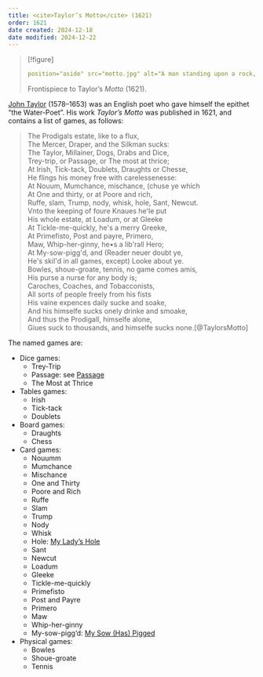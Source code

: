 ```yaml
---
title: <cite>Taylor’s Motto</cite> (1621)
order: 1621
date created: 2024-12-18
date modified: 2024-12-22
---
```


> [!figure]
>
> ```yaml
> position="aside" src="motto.jpg" alt="A man standing upon a rock, straddling a glob, with a churning sea around him. He is looking at the sun." license="cc0" originalUrl="https://artmuseum.princeton.edu/collections/objects/46096" orgName="Princeton University Art Museum"
> ```
>
> Frontispiece to Taylor’s <cite>Motto</cite> (1621).

[John Taylor](https://en.wikipedia.org/wiki/John_Taylor_(poet)) (1578–1653) was
an English poet who gave himself the epithet “the Water-Poet”. His work
<cite>Taylor’s Motto</cite> was published in 1621, and contains a list of games, as follows:

<blockquote>
The Prodigals estate, like to a flux,<br/>
The Mercer, Draper, and the Silkman sucks:<br/>
The Taylor, Millainer, Dogs, Drabs and Dice,<br/>
Trey-trip, or Passage, or The most at thrice;<br/>
At Irish, Tick-tack, Doublets, Draughts or Chesse,<br/>
He flings his money free with carelessenesse:<br/>
At Nouum, Mumchance, mischance, (chuse ye which<br/>
At One and thirty, or at Poore and rich,<br/>
Ruffe, slam, Trump, nody, whisk, hole, Sant, Newcut.<br/>
Vnto the keeping of foure Knaues he'le put<br/>
His whole estate, at Loadum, or at Gleeke<br/>
At Tickle-me-quickly, he's a merry Greeke,<br/>
At Primefisto, Post and payre, Primero,<br/>
Maw, Whip-her-ginny, he•s a lib'rall Hero;<br/>
At My-sow-pigg'd, and (Reader neuer doubt ye,<br/>
He's skil'd in all games, except) Looke about ye.<br/>
Bowles, shoue-groate, tennis, no game comes amis,<br/>
His purse a nurse for any body is;<br/>
Caroches, Coaches, and Tobacconists,<br/>
All sorts of people freely from his fists<br/>
His vaine expences daily sucke and soake,<br/>
And his himselfe sucks onely drinke and smoake,<br/>
And thus the Prodigall, himselfe alone,<br/>
Giues suck to thousands, and himselfe sucks none.[@TaylorsMotto]
</blockquote>

The named games are:
- Dice games:
    - Trey-Trip
    - Passage: see [Passage](games/passage/passage.md)
    - The Most at Thrice
- Tables games:
    - Irish
    - Tick-tack
    - Doublets
- Board games:
    - Draughts
    - Chess
- Card games:
    - Nouumm
    - Mumchance
    - Mischance
    - One and Thirty
    - Poore and Rich
    - Ruffe
    - Slam
    - Trump
    - Nody
    - Whisk
    - Hole: [My Lady’s Hole](games/my-ladys-hole/my-ladys-hole.md)
    - Sant
    - Newcut
    - Loadum
    - Gleeke
    - Tickle-me-quickly
    - Primefisto
    - Post and Payre
    - Primero
    - Maw
    - Whip-her-ginny
    - My-sow-pigg’d: [My Sow (Has) Pigged](games/my-sow-pigged/my-sow-pigged.md)
- Physical games:
    - Bowles
    - Shoue-groate
    - Tennis

